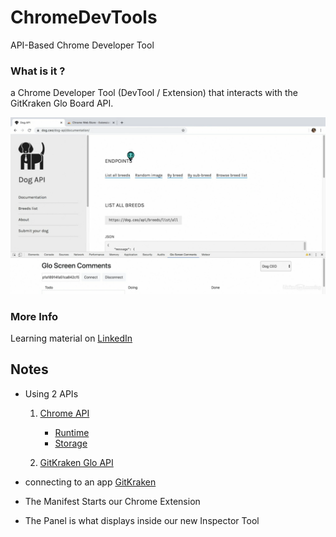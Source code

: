 # ChromeDevTools
API-Based Chrome Developer Tool

### What is it ?

a Chrome Developer Tool (DevTool / Extension) that interacts with the GitKraken Glo Board API.

![Tool Image](/img/DogApi_tool.PNG)


### More Info

Learning material on [LinkedIn](https://www.linkedin.com/learning/web-portfolio-projects-api-based-chrome-developer-tool)


## Notes

- Using 2 APIs

    1. [Chrome API](https://developer.chrome.com/extensions/api_index)

        - [Runtime](https://developer.chrome.com/extensions/runtime)
        - [Storage](https://developer.chrome.com/extensions/storage)

    2. [GitKraken Glo API](https://gloapi.gitkraken.com/v1/docs/)

- connecting to an app [GitKraken](https://app.gitkraken.com)

- The Manifest Starts our Chrome Extension

- The Panel is what displays inside our new Inspector Tool